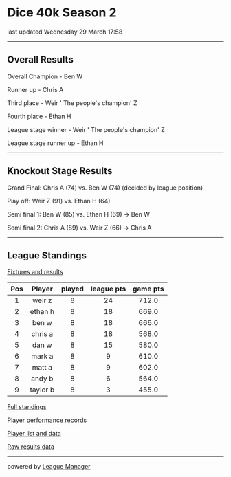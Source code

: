 # Dice 40k Season 2

last updated Wednesday 29 March 17:58

---
## Overall Results 

Overall Champion - Ben W

Runner up - Chris A

Third place - Weir ' The people's champion' Z

Fourth place - Ethan H

League stage winner - Weir ' The people's champion' Z

League stage runner up - Ethan H

---

## Knockout Stage Results 

Grand Final: Chris A (74) vs. Ben W (74) (decided by league position)

Play off: Weir Z (91) vs. Ethan H (64) 

Semi final 1: Ben W (85) vs. Ethan H (69) -> Ben W

Semi final 2: Chris A (89) vs. Weir Z (66) -> Chris A

---

## League Standings

[Fixtures and results](/Leagues/Dice40k_S2/league_results.csv)

|Pos|Player|played|league pts|game pts|
|:---:|:---:|:---:|:---:|:---:|
|1|weir z|8|24|712.0|
|2|ethan h|8|18|669.0|
|3|ben w|8|18|666.0|
|4|chris a|8|18|568.0|
|5|dan w|8|15|580.0|
|6|mark a|8|9|610.0|
|7|matt a|8|9|602.0|
|8|andy b|8|6|564.0|
|9|taylor b|8|3|455.0|

[Full standings](/Leagues/Dice40k_S2/output_data/Dice-40k-Season-2_standings.csv)

[Player performance records](/Leagues/Dice40k_S2/output_data/Dice-40k-Season-2_player_records.csv)

[Player list and data](/Leagues/Dice40k_S2/output_data/Dice-40k-Season-2_player_data.csv)

[Raw results data](/Leagues/Dice40k_S2/output_data/Dice-40k-Season-2_all_results.csv)

---

powered by [League Manager](/league_manager_project.md)